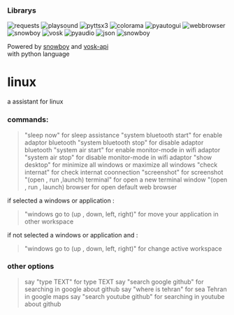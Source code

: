 ### Librarys

![requests](https://img.shields.io/badge/requests-14354C?style=for-the-badge&logoColor=white)
![playsound](https://img.shields.io/badge/playsound-14354C?style=for-the-badge&logoColor=white)
![pyttsx3](https://img.shields.io/badge/pyttsx3-14354C?style=for-the-badge&logoColor=white)
![colorama](https://img.shields.io/badge/colorama-14354C?style=for-the-badge&logoColor=white)
![pyautogui](https://img.shields.io/badge/pyautogui-14354C?style=for-the-badge&logoColor=white)
![webbrowser](https://img.shields.io/badge/webbrowser-14354C?style=for-the-badge&logoColor=white)
![snowboy](https://img.shields.io/badge/snowboy-14354C?style=for-the-badge&logoColor=white)
![vosk](https://img.shields.io/badge/vosk-14354C?style=for-the-badge&logoColor=white)
![pyaudio](https://img.shields.io/badge/pyaudio-14354C?style=for-the-badge&logoColor=white)
![json](https://img.shields.io/badge/json-14354C?style=for-the-badge&logoColor=white)
![snowboy](https://img.shields.io/badge/snowboy-14354C?style=for-the-badge&logoColor=white)

Powered by <a href="https://github.com/Kitt-AI/snowboy">snowboy</a> and <a href="https://github.com/alphacep/vosk-api">vosk-api</a><br>
with python language





# linux
 a assistant for linux



### commands:

> "sleep now" for sleep assistance
> "system bluetooth start" for enable adaptor bluetooth
> "system bluetooth stop" for disable adaptor bluetooth
> "system air start" for enable monitor-mode in wifi adaptor
> "system air stop" for disable monitor-mode in wifi adaptor
> "show desktop" for minimize all windows or maximize all windows
> "check internat" for check internat coonnection
> "screenshot" for screenshot
> "(open , run ,launch) terminal" for open a new terminal window
> "(open , run , launch) browser for open default web browser


if selected a windows or application :
> "windows go to (up , down, left, right)" for move your application in other workspace

if not selected a windows or application and :
> "windows go to (up , down, left, right)" for change active workspace


### other options

> say "type TEXT" for type TEXT
> say "search google github" for searching in google about github
> say "where is tehran" for sea Tehran in google maps
> say "search youtube github" for searching in youtube about github